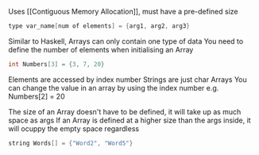 Uses [[Contiguous Memory Allocation]], must have a pre-defined size
```c++
type var_name[num of elements] = {arg1, arg2, arg3}
```
Similar to Haskell, Arrays can only contain one type of data
You need to define the number of elements when initialising an Array
``` c++
int Numbers[3] = {3, 7, 20}
```
Elements are accessed by index number
Strings are just char Arrays
You can change the value in an array by using the index number e.g. Numbers\[2] = 20

The size of an Array doesn't have to be defined, it will take up as much space as args
If an Array is defined at a higher size than the args inside, it will ocuppy the empty space regardless
```c++
string Words[] = {"Word2", "Word5"}
```
